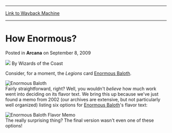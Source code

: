 
---
[Link to Wayback Machine](https://web.archive.org/web/20211207143130/https://magic.wizards.com/en/articles/archive/arcana/how-enormous-2009-09-08)

[_metadata_:author]:- "Wizards of the Coast"
[_metadata_:description]:- "Consider, for a moment, the Legions card Enormous Baloth.Fairly straightforward, right? Well, you wouldn't believe how much work went into deciding on its flavor text. We bring this up because we've just found a memo from 2002 (our archives are extensive, but not particularly well organized) listing six options for Enormous Baloth's flavor text:The really surprising thing? The"
[_metadata_:generator]:- "Drupal 7 (http://drupal.org)"
[_metadata_:node]:- "654226"
[_metadata_:publish_date]:- "2009-09-08"
[_metadata_:source]:- "div-main-content"
[_metadata_:title]:- "How Enormous?"
[_metadata_:wayback_capture_timestamp]:- "2021-12-07 14:31:30"
[_metadata_:wayback_raw_url]:- "https://web.archive.org/web/20211207143130id_/https://magic.wizards.com/en/articles/archive/arcana/how-enormous-2009-09-08"
[_metadata_:wayback_url]:- "https://magic.wizards.com/en/articles/archive/arcana/how-enormous-2009-09-08"
---


How Enormous?
=============



 Posted in **Arcana**
 on September 8, 2009 






![](https://media.magic.wizards.com/styles/auth_small/public/images/person/wizards_author.jpg)
By Wizards of the Coast











Consider, for a moment, the *Legions* card [Enormous Baloth](https://gatherer.wizards.com/Pages/Card/Details.aspx?name=Enormous+Baloth).

![Enormous Baloth](http://gatherer.wizards.com/Handlers/Image.ashx?type=card&name=Enormous+Baloth)  
Fairly straightforward, right? Well, you wouldn't *believe* how much work went into deciding on its flavor text. We bring this up because we've just found a memo from 2002 (our archives are extensive, but not particularly well organized) listing six options for [Enormous Baloth](https://gatherer.wizards.com/Pages/Card/Details.aspx?name=Enormous+Baloth)'s flavor text:

![Enormous Baloth Flavor Memo](https://media.magic.wizards.com/image_legacy_migration/mtg/images/daily/arcana/272_memo.jpg)  
The really surprising thing? The final version wasn't even one of these options!







